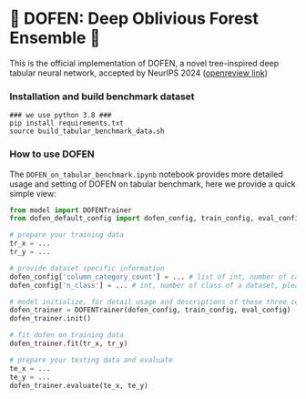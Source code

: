 # :dolphin: DOFEN: Deep Oblivious Forest Ensemble :dolphin:
This is the official implementation of DOFEN, a novel tree-inspired deep tabular neural network, accepted by NeurIPS 2024 ([openreview link](https://openreview.net/forum?id=umukvCdGI6))

### Installation and build benchmark dataset
```
### we use python 3.8 ###
pip install requirements.txt
source build_tabular_benchmark_data.sh
```

### How to use DOFEN
The `DOFEN_on_tabular_benchmark.ipynb` notebook provides more detailed usage and setting of DOFEN on tabular benchmark, here we provide a quick simple view:
```python
from model import DOFENTrainer
from dofen_default_config import dofen_config, train_config, eval_config

# prepare your training data
tr_x = ...
tr_y = ...

# provide dataset specific information
dofen_config['column_category_count'] = ... # list of int, number of categories for each column, set the value to -1 for numerical columns
dofen_config['n_class'] = ... # int, number of class of a dataset, please set to 2 for binary tasks, set to 'number of class' for multiclass tasks , and set to -1 for regression tasks 

# model initialize, for detail usage and descriptions of these three configs, please see docstring of DOFENTrainer
dofen_trainer = DOFENTrainer(dofen_config, train_config, eval_config)
dofen_trainer.init()

# fit dofen on training data
dofen_trainer.fit(tr_x, tr_y)

# prepare your testing data and evaluate
te_x = ...
te_y = ...
dofen_trainer.evaluate(te_x, te_y)
```